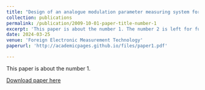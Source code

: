 ```yaml
---
title: "Design of an analogue modulation parameter measuring system for radio signals"
collection: publications
permalink: /publication/2009-10-01-paper-title-number-1
excerpt: 'This paper is about the number 1. The number 2 is left for future work.'
date: 2024-03-25
venue: 'Foreign Electronic Measurement Technology'
paperurl: 'http://academicpages.github.io/files/paper1.pdf'

---
```

This paper is about the number 1.

[Download paper here](http://academicpages.github.io/files/paper1.pdf)
